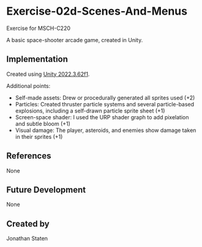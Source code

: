 # Exercise-02d-Scenes-And-Menus

Exercise for MSCH-C220

A basic space-shooter arcade game, created in Unity.

## Implementation

Created using [Unity 2022.3.62f1](https://unity.com).

Additional points:
- Self-made assets: Drew or procedurally generated all sprites used (+2)
- Particles: Created thruster particle systems and several particle-based explosions, including a self-drawn particle sprite sheet (+1)
- Screen-space shader: I used the URP shader graph to add pixelation and subtle bloom (+1)
- Visual damage: The player, asteroids, and enemies show damage taken in their sprites (+1)

## References
None

## Future Development
None

## Created by
Jonathan Staten
